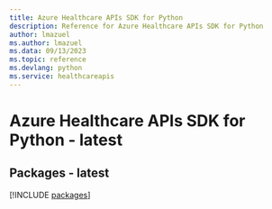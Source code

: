 ```yaml
---
title: Azure Healthcare APIs SDK for Python
description: Reference for Azure Healthcare APIs SDK for Python
author: lmazuel
ms.author: lmazuel
ms.data: 09/13/2023
ms.topic: reference
ms.devlang: python
ms.service: healthcareapis
---
```

# Azure Healthcare APIs SDK for Python - latest
## Packages - latest
[!INCLUDE [packages](healthcare-apis-index.md)]